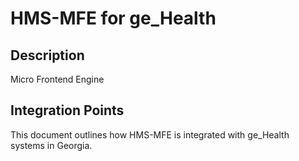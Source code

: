 # HMS-MFE for ge_Health

## Description

Micro Frontend Engine

## Integration Points

This document outlines how HMS-MFE is integrated with ge_Health systems in Georgia.
